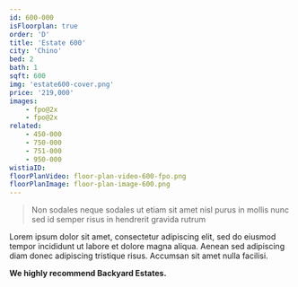 ```yaml
---
id: 600-000
isFloorplan: true
order: 'D'
title: 'Estate 600'
city: 'Chino'
bed: 2
bath: 1
sqft: 600
img: 'estate600-cover.png'
price: '219,000'
images:
    - fpo@2x
    - fpo@2x
related:
    - 450-000
    - 750-000
    - 751-000
    - 950-000
wistiaID:
floorPlanVideo: floor-plan-video-600-fpo.png
floorPlanImage: floor-plan-image-600.png
---
```


> Non sodales neque sodales ut etiam sit amet nisl purus in mollis nunc sed id semper risus in hendrerit gravida rutrum

Lorem ipsum dolor sit amet, consectetur adipiscing elit, sed do eiusmod tempor incididunt ut labore et dolore magna aliqua. Aenean sed adipiscing diam donec adipiscing tristique risus. Accumsan sit amet nulla facilisi.

**We highly recommend Backyard Estates.**
